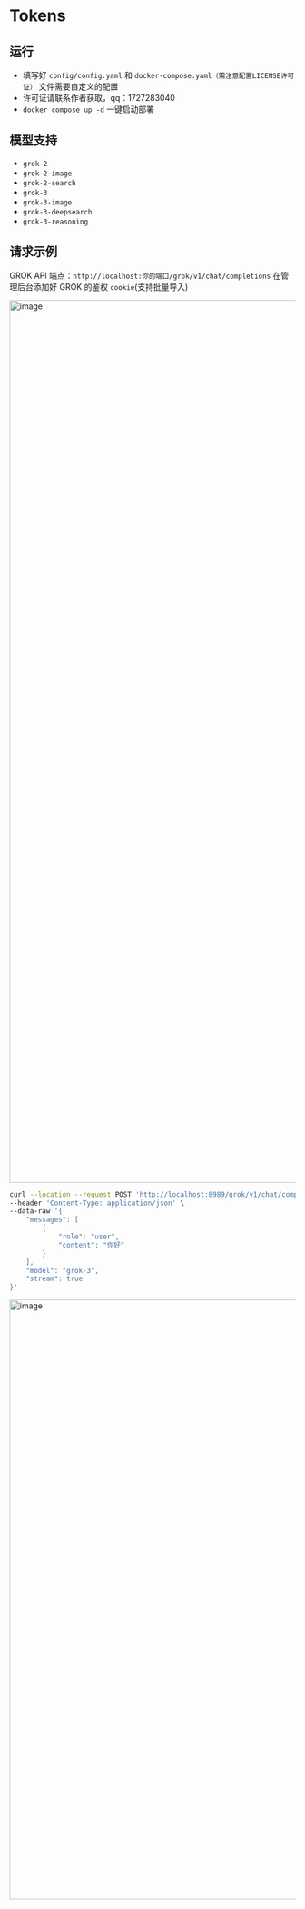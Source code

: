 # Tokens

## 运行

- 填写好 `config/config.yaml` 和 `docker-compose.yaml（需注意配置LICENSE许可证）` 文件需要自定义的配置
- 许可证请联系作者获取，qq：1727283040
- `docker compose up -d` 一键启动部署

## 模型支持

- `grok-2`
- `grok-2-image`
- `grok-2-search`
- `grok-3`
- `grok-3-image`
- `grok-3-deepsearch`
- `grok-3-reasoning`

## 请求示例

GROK API 端点：`http://localhost:你的端口/grok/v1/chat/completions`
在管理后台添加好 GROK 的鉴权 `cookie`(支持批量导入)

<img width="1554" alt="image" src="https://github.com/user-attachments/assets/519901c9-0d71-45be-8dc9-cef65941290b" />


```bash
curl --location --request POST 'http://localhost:8989/grok/v1/chat/completions' \
--header 'Content-Type: application/json' \
--data-raw '{
    "messages": [
        {
            "role": "user",
            "content": "你好"
        }
    ],
    "model": "grok-3",
    "stream": true
}'
```

<img width="1056" alt="image" src="https://github.com/user-attachments/assets/e5659df6-50d2-4e2e-99c3-936eb3a01e4a" />

